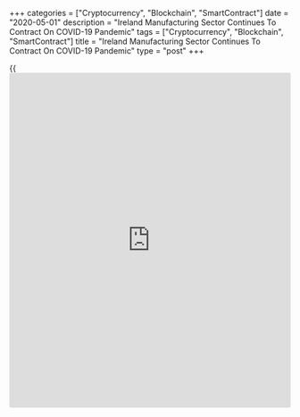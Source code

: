 +++
categories = ["Cryptocurrency", "Blockchain", "SmartContract"]
date = "2020-05-01"
description = "Ireland Manufacturing Sector Continues To Contract On COVID-19 Pandemic"
tags = ["Cryptocurrency", "Blockchain", "SmartContract"]
title = "Ireland Manufacturing Sector Continues To Contract On COVID-19 Pandemic"
type = "post"
+++

{{<iframe id="large-banner" src="https://www.bounty.group/#slide=14.0" width="100%" height="600" scrolling="no" style="border: 0px solid rgb(216, 221, 230); border-radius: 3px;">}}

Ireland's manufacturing sector contracted in April as output, new
orders, exports and purchasing fell due to the lockdown associated with
[coronavirus][1] outbreak, survey data from IHS Markit showed on Friday.

The seasonally adjusted AIB factory Purchasing Managers' Index, or PMI,
fell to 36.0 in April from 45.1 in March. The latest score was the
third-lowest on record after February 2009 and March 2009. Any reading
below 50 indicates contraction in the sector.

There was a record lengthening of suppliers' delivery time in April.
Output and new orders fell at the fastest rates since twenty-two year
survey [history](https://www.fixpro.org/post/chargeless-historical-data-api-backtesting/).

The rate of job shedding was sharp in April, matching the pace recorded
in February 2009. Backlogs of work deteriorated at the fastest rate
since September 2011.

Demand from both domestic and export [markets][2] collapsed in April and
new export orders fell at a record pace. Purchasing activity declined
with the collapse in demand due to coronavirus pandemic.

Input price inflation declined to the lowest since March 2016, amid
lower demand for inputs and fall in the global oil prices. Charges were
cut at the strongest rate since August 2019.

The 12-month outlook weakened in April as companies expect a recession
after the coronavirus crisis and the future output index fell to a
record low.

For comments and feedback [contact](https://www.playgroundfx.com/contact/): editorial@rtt[news](https://www.letsplayfx.com/blog/forex-news-website/).com

[Economic News][3]

 **What parts of the world are seeing the best (and worst) economic
performances lately? Click[here][4] to check out our [Econ Scorecard][4]
and find out! See up-to-the-moment [ranking](https://www.playgroundfx.com/blog/crypto-exchange-ranking/)s for the best and worst
performers in [GDP][5], [unemployment rate][6], [inflation][7] and much
more.**

   1. www.rtt[news](https://www.letsplayfx.com/blog/forex-news-website/).com/list/coronavirus.aspx
   2. www.rtt[news](https://www.letsplayfx.com/blog/forex-news-website/).com/Content/Markets.aspx
   3. www.rtt[news](https://www.letsplayfx.com/blog/forex-news-website/).com/Content/EconomicNews.aspx
   4. www.rtt[news](https://www.letsplayfx.com/blog/forex-news-website/).com/economic-scorecard/world-rank/unemployment-rate/highest-performance.aspx
   5. www.rtt[news](https://www.letsplayfx.com/blog/forex-news-website/).com/economic-scorecard/world-rank/GDP/highest-performance.aspx
   6. www.rtt[news](https://www.letsplayfx.com/blog/forex-news-website/).com/economic-scorecard/world-rank/unemployment-rate/lowest-performance.aspx
   7. www.rtt[news](https://www.letsplayfx.com/blog/forex-news-website/).com/economic-scorecard/world-rank/CPI/highest-performance.aspx